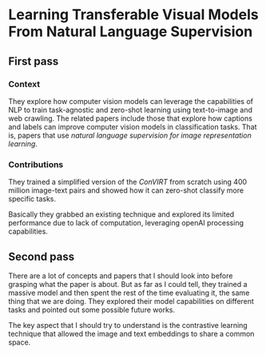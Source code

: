 # Learning Transferable Visual Models From Natural Language Supervision

## First pass

### Context

They explore how computer vision models can leverage the capabilities of NLP to train task-agnostic and zero-shot learning using text-to-image and web crawling. The related papers include those that explore how captions and labels can improve computer vision models in classification tasks. That is, papers that use *natural language supervision for image representation learning*.

### Contributions

They trained a simplified version of the *ConVIRT* from scratch using 400 million image-text pairs and showed how it can zero-shot classify more specific tasks.

Basically they grabbed an existing technique and explored its limited performance due to lack of computation, leveraging openAI processing capabilities.

## Second pass

There are a lot of concepts and papers that I should look into before grasping what the paper is about. But as far as I could tell, they trained a massive model and then spent the rest of the time evaluating it, the same thing that we are doing. They explored their model capabilities on different tasks and pointed out some possible future works.

The key aspect that I should try to understand is the contrastive learning technique that allowed the image and text embeddings to share a common space.

